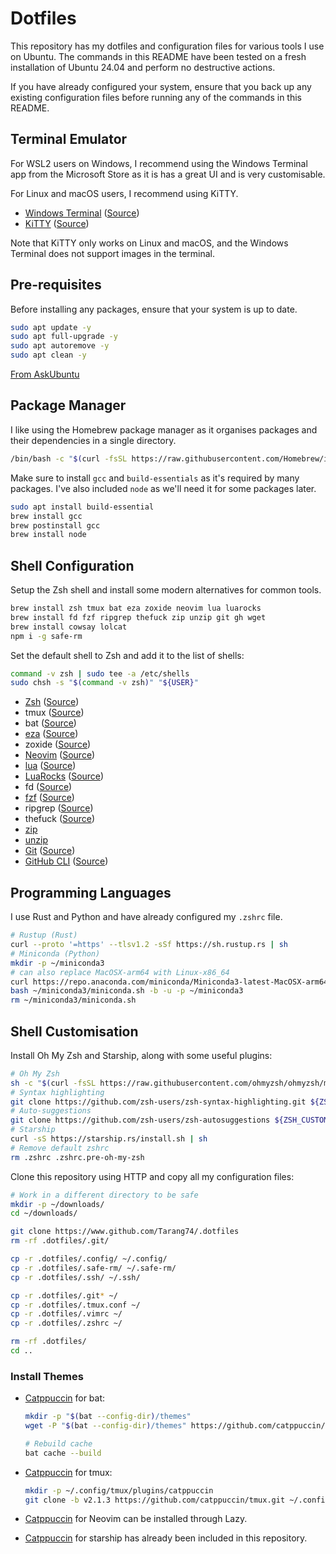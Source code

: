 # Dotfiles

This repository has my dotfiles and configuration files for various
tools I use on Ubuntu. The commands in this README have been tested on a
fresh installation of Ubuntu 24.04 and perform no destructive actions.

If you have already configured your system, ensure that you back up any
existing configuration files before running any of the commands in this
README.

## Terminal Emulator

For WSL2 users on Windows, I recommend using the Windows Terminal app
from the Microsoft Store as it is has a great UI and is very
customisable.

For Linux and macOS users, I recommend using KiTTY.

 - [Windows Terminal](https://aka.ms/terminal) ([Source](https://github.com/microsoft/terminal))
 - [KiTTY](https://www.9bis.com/kitty) ([Source](https://github.com/cyd01/KiTTY))

Note that KiTTY only works on Linux and macOS, and the Windows Terminal
does not support images in the terminal.

## Pre-requisites

Before installing any packages, ensure that your system is up to date.

```bash
sudo apt update -y
sudo apt full-upgrade -y
sudo apt autoremove -y
sudo apt clean -y
```

[From AskUbuntu](https://askubuntu.com/a/733439/1582514)

## Package Manager

I like using the Homebrew package manager as it organises packages
and their dependencies in a single directory.

```bash
/bin/bash -c "$(curl -fsSL https://raw.githubusercontent.com/Homebrew/install/HEAD/install.sh)"
```

Make sure to install `gcc` and `build-essentials` as it's required by 
many packages. I've also included `node` as we'll need it for some 
packages later.

```bash
sudo apt install build-essential
brew install gcc
brew postinstall gcc
brew install node
```

## Shell Configuration

Setup the Zsh shell and install some modern alternatives for common tools.

```bash
brew install zsh tmux bat eza zoxide neovim lua luarocks
brew install fd fzf ripgrep thefuck zip unzip git gh wget
brew install cowsay lolcat
npm i -g safe-rm
```

Set the default shell to Zsh and add it to the list of shells:

```bash
command -v zsh | sudo tee -a /etc/shells
sudo chsh -s "$(command -v zsh)" "${USER}"
```

 - [Zsh](https://www.zsh.org/) ([Source](https://github.com/zsh-users/zsh))
 - tmux ([Source](https://github.com/tmux/tmux))
 - bat ([Source](https://github.com/sharkdp/bat))
 - [eza](https://eza.rocks/) ([Source](https://github.com/eza-community/eza))
 - zoxide ([Source](https://github.com/ajeetdsouza/zoxide))
 - [Neovim](https://neovim.io/) ([Source](https://github.com/neovim/neovim))
 - [lua](https://www.lua.org/) ([Source](https://github.com/lua/lua))
 - [LuaRocks](https://luarocks.org/) ([Source](https://github.com/luarocks/luarocks))
 - fd ([Source](https://github.com/sharkdp/fd))
 - [fzf](https://junegunn.github.io/fzf/) ([Source](https://github.com/junegunn/fzf/))
 - ripgrep ([Source](https://github.com/BurntSushi/ripgrep))
 - thefuck ([Source](https://github.com/nvbn/thefuck))
 - [zip](https://infozip.sourceforge.net/Zip.html)
 - [unzip](https://infozip.sourceforge.net/UnZip.html)
 - [Git](https://git-scm.com/) ([Source](https://github.com/git/git))
 - [GitHub CLI](https://cli.github.com/) ([Source](https://github.com/cli/cli))

## Programming Languages

I use Rust and Python and have already configured my `.zshrc` file.

```bash
# Rustup (Rust)
curl --proto '=https' --tlsv1.2 -sSf https://sh.rustup.rs | sh
# Miniconda (Python)
mkdir -p ~/miniconda3
# can also replace MacOSX-arm64 with Linux-x86_64
curl https://repo.anaconda.com/miniconda/Miniconda3-latest-MacOSX-arm64.sh -o ~/miniconda3/miniconda.sh
bash ~/miniconda3/miniconda.sh -b -u -p ~/miniconda3
rm ~/miniconda3/miniconda.sh
```

## Shell Customisation

Install Oh My Zsh and Starship, along with some useful plugins:

```bash
# Oh My Zsh
sh -c "$(curl -fsSL https://raw.githubusercontent.com/ohmyzsh/ohmyzsh/master/tools/install.sh)" "" --keep-zshrc
# Syntax highlighting
git clone https://github.com/zsh-users/zsh-syntax-highlighting.git ${ZSH_CUSTOM:-~/.oh-my-zsh/custom}/plugins/zsh-syntax-highlighting
# Auto-suggestions
git clone https://github.com/zsh-users/zsh-autosuggestions ${ZSH_CUSTOM:-~/.oh-my-zsh/custom}/plugins/zsh-autosuggestions
# Starship
curl -sS https://starship.rs/install.sh | sh
# Remove default zshrc
rm .zshrc .zshrc.pre-oh-my-zsh
```

Clone this repository using HTTP and copy all my configuration files:

```bash
# Work in a different directory to be safe
mkdir -p ~/downloads/
cd ~/downloads/

git clone https://www.github.com/Tarang74/.dotfiles
rm -rf .dotfiles/.git/

cp -r .dotfiles/.config/ ~/.config/
cp -r .dotfiles/.safe-rm/ ~/.safe-rm/
cp -r .dotfiles/.ssh/ ~/.ssh/

cp -r .dotfiles/.git* ~/
cp -r .dotfiles/.tmux.conf ~/
cp -r .dotfiles/.vimrc ~/
cp -r .dotfiles/.zshrc ~/

rm -rf .dotfiles/
cd ..
```

### Install Themes

 - [Catppuccin](https://github.com/catppuccin/bat) for bat:
   
   ```bash
   mkdir -p "$(bat --config-dir)/themes"
   wget -P "$(bat --config-dir)/themes" https://github.com/catppuccin/bat/raw/main/themes/Catppuccin%20Mocha.tmTheme
   
   # Rebuild cache
   bat cache --build
   ```

 - [Catppuccin](https://github.com/catppuccin/tmux) for tmux:
   
   ```bash
   mkdir -p ~/.config/tmux/plugins/catppuccin
   git clone -b v2.1.3 https://github.com/catppuccin/tmux.git ~/.config/tmux/plugins/catppuccin/tmux
   ```
 
 - [Catppuccin](https://github.com/catppuccin/neovim) for Neovim can be installed through Lazy.
 - [Catppuccin](https://github.com/catppuccin/starship) for starship has already been included in this repository.

